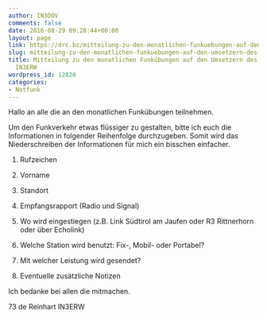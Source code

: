 ```yaml
---
author: IN3DOV
comments: false
date: 2016-08-29 09:28:44+00:00
layout: page
link: https://drc.bz/mitteilung-zu-den-monatlichen-funkuebungen-auf-den-umsetzern-des-drc-mit-reinhart-in3erw/
slug: mitteilung-zu-den-monatlichen-funkuebungen-auf-den-umsetzern-des-drc-mit-reinhart-in3erw
title: Mitteilung zu den monatlichen Funkübungen auf den Umsetzern des DRC mit Reinhart
  IN3ERW
wordpress_id: 12820
categories:
- Notfunk
---
```


Hallo an alle die an den monatlichen Funkübungen teilnehmen.

Um den Funkverkehr etwas flüssiger zu gestalten, bitte ich euch die Informationen in folgender Reihenfolge durchzugeben. Somit wird das Niederschreiben der Informationen für mich ein bisschen einfacher.



	
  1. Rufzeichen

	
  2. Vorname

	
  3. Standort

	
  4. Empfangsrapport (Radio und Signal)

	
  5. Wo wird eingestiegen (z.B. Link Südtirol am Jaufen oder R3 Rittnerhorn oder über Echolink)

	
  6. Welche Station wird benutzt: Fix-, Mobil- oder Portabel?

	
  7. Mit welcher Leistung wird gesendet?

	
  8. Eventuelle zusätzliche Notizen


Ich bedanke bei allen die mitmachen.

73 de Reinhart IN3ERW
